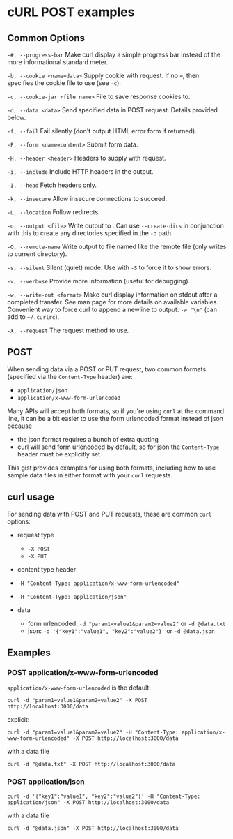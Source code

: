 # cURL POST examples
## Common Options

`-#, --progress-bar`
        Make curl display a simple progress bar instead of the more informational standard meter.

`-b, --cookie <name=data>`
        Supply cookie with request. If no `=`, then specifies the cookie file to use (see `-c`).

`-c, --cookie-jar <file name>`
        File to save response cookies to.

`-d, --data <data>`
        Send specified data in POST request. Details provided below.

`-f, --fail`
        Fail silently (don't output HTML error form if returned). 

`-F, --form <name=content>`
        Submit form data.

`-H, --header <header>`
        Headers to supply with request.

`-i, --include`
        Include HTTP headers in the output.

`-I, --head`
        Fetch headers only.

`-k, --insecure`
        Allow insecure connections to succeed.

`-L, --location`
        Follow redirects.

`-o, --output <file>`
        Write output to <file>. Can use `--create-dirs` in conjunction with this to create any directories
        specified in the `-o` path.

`-O, --remote-name`
        Write output to file named like the remote file (only writes to current directory).

`-s, --silent`
        Silent (quiet) mode. Use with `-S` to force it to show errors.

`-v, --verbose`
        Provide more information (useful for debugging).

`-w, --write-out <format>`
        Make curl display information on stdout after a completed transfer. See man page for more details on
        available variables. Convenient way to force curl to append a newline to output: `-w "\n"` (can add
        to `~/.curlrc`).
        
`-X, --request`
        The request method to use.


## POST

When sending data via a POST or PUT request, two common formats (specified via the `Content-Type` header) are:
  * `application/json`
  * `application/x-www-form-urlencoded`

Many APIs will accept both formats, so if you're using `curl` at the command line, it can be a bit easier to use the form urlencoded format instead of json because
  * the json format requires a bunch of extra quoting
  * curl will send form urlencoded by default, so for json the `Content-Type` header must be explicitly set

This gist provides examples for using both formats, including how to use sample data files in either format with your `curl` requests.

## curl usage

For sending data with POST and PUT requests, these are common `curl` options:

 * request type
   * `-X POST`
   * `-X PUT`

 * content type header
  * `-H "Content-Type: application/x-www-form-urlencoded"`
  * `-H "Content-Type: application/json"`
 
* data
  * form urlencoded: `-d "param1=value1&param2=value2"` or `-d @data.txt`
  * json: `-d '{"key1":"value1", "key2":"value2"}'` or `-d @data.json`
  
## Examples

### POST application/x-www-form-urlencoded

`application/x-www-form-urlencoded` is the default:

    curl -d "param1=value1&param2=value2" -X POST http://localhost:3000/data

explicit:

    curl -d "param1=value1&param2=value2" -H "Content-Type: application/x-www-form-urlencoded" -X POST http://localhost:3000/data

with a data file
 
    curl -d "@data.txt" -X POST http://localhost:3000/data

### POST application/json

    curl -d '{"key1":"value1", "key2":"value2"}' -H "Content-Type: application/json" -X POST http://localhost:3000/data
    
with a data file
 
    curl -d "@data.json" -X POST http://localhost:3000/data


